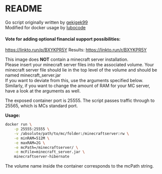 # README

Go script originally written by [gekigek99](https://github.com/gekigek99/minecraft-server-hibernation)\
Modified for docker usage by [lubocode](https://github.com/lubocode/minecraft-server-hibernation)

#### Vote for adding optional financial support possibilities:
https://linkto.run/p/BXYKPR5Y
Results: https://linkto.run/r/BXYKPR5Y

This image does **NOT** contain a minecraft server installation.\
Please insert your minecraft server files into the associated volume.
Your minecraft server file should lie in the top level of the volume and should be named minecraft_server.jar\
If you want to deviate from this, use the arguments specified below.
Similarly, if you want to change the amount of RAM for your MC server, have a look at the arguments as well.

The exposed container port is 25555. The script passes traffic through to 25565, which is MCs standard port.

**Usage:**

```bash
docker run \
    -p 25555:25555 \
    -v /absolute/path/to/mc/folder:/minecraftserver:rw \
    -e minRAM=512M \
    -e maxRAM=2G \
    -e mcPath=/minecraftserver/ \
    -e mcFile=minecraft_server.jar \
    minecraftserver-hibernate
```
The volume name inside the container corresponds to the mcPath string.
